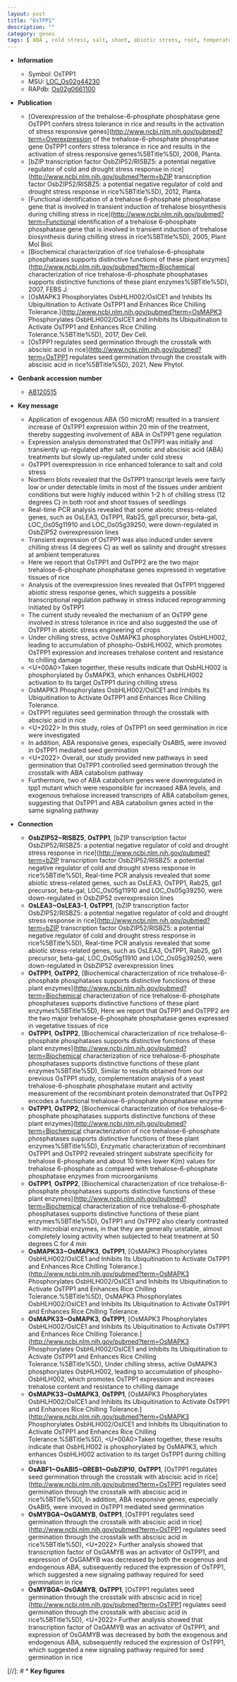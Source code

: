 ```yaml
---
layout: post
title: "OsTPP1"
description: ""
category: genes
tags: [ ABA , cold stress, salt, shoot, abiotic stress, root, temperature, vegetative, chilling, salinity, seedling, drought, resistance, stress, seed, seed germination, abscisic acid, ABA, ABA catabolism]
---
```


* **Information**  
    + Symbol: OsTPP1  
    + MSU: [LOC_Os02g44230](http://rice.plantbiology.msu.edu/cgi-bin/ORF_infopage.cgi?orf=LOC_Os02g44230)  
    + RAPdb: [Os02g0661100](http://rapdb.dna.affrc.go.jp/viewer/gbrowse_details/irgsp1?name=Os02g0661100)  

* **Publication**  
    + [Overexpression of the trehalose-6-phosphate phosphatase gene OsTPP1 confers stress tolerance in rice and results in the activation of stress responsive genes](http://www.ncbi.nlm.nih.gov/pubmed?term=Overexpression of the trehalose-6-phosphate phosphatase gene OsTPP1 confers stress tolerance in rice and results in the activation of stress responsive genes%5BTitle%5D), 2008, Planta.
    + [bZIP transcription factor OsbZIP52/RISBZ5: a potential negative regulator of cold and drought stress response in rice](http://www.ncbi.nlm.nih.gov/pubmed?term=bZIP transcription factor OsbZIP52/RISBZ5: a potential negative regulator of cold and drought stress response in rice%5BTitle%5D), 2012, Planta.
    + [Functional identification of a trehalose 6-phosphate phosphatase gene that is involved in transient induction of trehalose biosynthesis during chilling stress in rice](http://www.ncbi.nlm.nih.gov/pubmed?term=Functional identification of a trehalose 6-phosphate phosphatase gene that is involved in transient induction of trehalose biosynthesis during chilling stress in rice%5BTitle%5D), 2005, Plant Mol Biol.
    + [Biochemical characterization of rice trehalose-6-phosphate phosphatases supports distinctive functions of these plant enzymes](http://www.ncbi.nlm.nih.gov/pubmed?term=Biochemical characterization of rice trehalose-6-phosphate phosphatases supports distinctive functions of these plant enzymes%5BTitle%5D), 2007, FEBS J.
    + [OsMAPK3 Phosphorylates OsbHLH002/OsICE1 and Inhibits Its Ubiquitination to Activate OsTPP1 and Enhances Rice Chilling Tolerance.](http://www.ncbi.nlm.nih.gov/pubmed?term=OsMAPK3 Phosphorylates OsbHLH002/OsICE1 and Inhibits Its Ubiquitination to Activate OsTPP1 and Enhances Rice Chilling Tolerance.%5BTitle%5D), 2017, Dev Cell.
    + [OsTPP1 regulates seed germination through the crosstalk with abscisic acid in rice](http://www.ncbi.nlm.nih.gov/pubmed?term=OsTPP1 regulates seed germination through the crosstalk with abscisic acid in rice%5BTitle%5D), 2021, New Phytol.

* **Genbank accession number**  
    + [AB120515](http://www.ncbi.nlm.nih.gov/nuccore/AB120515)

* **Key message**  
    + Application of exogenous ABA (50 microM) resulted in a transient increase of OsTPP1 expression within 20 min of the treatment, thereby suggesting involvement of ABA in OsTPP1 gene regulation
    + Expression analysis demonstrated that OsTPP1 was initially and transiently up-regulated after salt, osmotic and abscisic acid (ABA) treatments but slowly up-regulated under cold stress
    + OsTPP1 overexpression in rice enhanced tolerance to salt and cold stress
    + Northern blots revealed that the OsTPP1 transcript levels were fairly low or under detectable limits in most of the tissues under ambient conditions but were highly induced within 1-2 h of chilling stress (12 degrees C) in both root and shoot tissues of seedlings
    + Real-time PCR analysis revealed that some abiotic stress-related genes, such as OsLEA3, OsTPP1, Rab25, gp1 precursor, beta-gal, LOC_Os05g11910 and LOC_Os05g39250, were down-regulated in OsbZIP52 overexpression lines
    + Transient expression of OsTPP1 was also induced under severe chilling stress (4 degrees C) as well as salinity and drought stresses at ambient temperatures
    + Here we report that OsTPP1 and OsTPP2 are the two major trehalose-6-phosphate phosphatase genes expressed in vegetative tissues of rice
    + Analysis of the overexpression lines revealed that OsTPP1 triggered abiotic stress response genes, which suggests a possible transcriptional regulation pathway in stress induced reprogramming initiated by OsTPP1
    + The current study revealed the mechanism of an OsTPP gene involved in stress tolerance in rice and also suggested the use of OsTPP1 in abiotic stress engineering of crops
    + Under chilling stress, active OsMAPK3 phosphorylates OsbHLH002, leading to accumulation of phospho-OsbHLH002, which promotes OsTPP1 expression and increases trehalose content and resistance to chilling damage
    + <U+00A0>Taken together, these results indicate that OsbHLH002 is phosphorylated by OsMAPK3, which enhances OsbHLH002 activation to its target OsTPP1 during chilling stress
    + OsMAPK3 Phosphorylates OsbHLH002/OsICE1 and Inhibits Its Ubiquitination to Activate OsTPP1 and Enhances Rice Chilling Tolerance.
    + OsTPP1 regulates seed germination through the crosstalk with abscisic acid in rice
    + <U+2022> In this study, roles of OsTPP1 on seed germination in rice were investigated
    + In addition, ABA responsive genes, especially OsABI5, were invoved in OsTPP1 mediated seed germination
    + <U+2022> Overall, our study provided new pathways in seed germination that OsTPP1 controlled seed germination through the crosstalk with ABA catabolism pathway
    + Furthermore, two of ABA catabolism genes were downregulated in tpp1 mutant which were responsible for increased ABA levels, and exogenous trehalose increased transcripts of ABA catabolism genes, suggesting that OsTPP1 and ABA catabolism genes acted in the same signaling pathway

* **Connection**  
    + __OsbZIP52~RISBZ5__, __OsTPP1__, [bZIP transcription factor OsbZIP52/RISBZ5: a potential negative regulator of cold and drought stress response in rice](http://www.ncbi.nlm.nih.gov/pubmed?term=bZIP transcription factor OsbZIP52/RISBZ5: a potential negative regulator of cold and drought stress response in rice%5BTitle%5D), Real-time PCR analysis revealed that some abiotic stress-related genes, such as OsLEA3, OsTPP1, Rab25, gp1 precursor, beta-gal, LOC_Os05g11910 and LOC_Os05g39250, were down-regulated in OsbZIP52 overexpression lines
    + __OsLEA3~OsLEA3-1__, __OsTPP1__, [bZIP transcription factor OsbZIP52/RISBZ5: a potential negative regulator of cold and drought stress response in rice](http://www.ncbi.nlm.nih.gov/pubmed?term=bZIP transcription factor OsbZIP52/RISBZ5: a potential negative regulator of cold and drought stress response in rice%5BTitle%5D), Real-time PCR analysis revealed that some abiotic stress-related genes, such as OsLEA3, OsTPP1, Rab25, gp1 precursor, beta-gal, LOC_Os05g11910 and LOC_Os05g39250, were down-regulated in OsbZIP52 overexpression lines
    + __OsTPP1__, __OsTPP2__, [Biochemical characterization of rice trehalose-6-phosphate phosphatases supports distinctive functions of these plant enzymes](http://www.ncbi.nlm.nih.gov/pubmed?term=Biochemical characterization of rice trehalose-6-phosphate phosphatases supports distinctive functions of these plant enzymes%5BTitle%5D), Here we report that OsTPP1 and OsTPP2 are the two major trehalose-6-phosphate phosphatase genes expressed in vegetative tissues of rice
    + __OsTPP1__, __OsTPP2__, [Biochemical characterization of rice trehalose-6-phosphate phosphatases supports distinctive functions of these plant enzymes](http://www.ncbi.nlm.nih.gov/pubmed?term=Biochemical characterization of rice trehalose-6-phosphate phosphatases supports distinctive functions of these plant enzymes%5BTitle%5D), Similar to results obtained from our previous OsTPP1 study, complementation analysis of a yeast trehalose-6-phosphate phosphatase mutant and activity measurement of the recombinant protein demonstrated that OsTPP2 encodes a functional trehalose-6-phosphate phosphatase enzyme
    + __OsTPP1__, __OsTPP2__, [Biochemical characterization of rice trehalose-6-phosphate phosphatases supports distinctive functions of these plant enzymes](http://www.ncbi.nlm.nih.gov/pubmed?term=Biochemical characterization of rice trehalose-6-phosphate phosphatases supports distinctive functions of these plant enzymes%5BTitle%5D), Enzymatic characterization of recombinant OsTPP1 and OsTPP2 revealed stringent substrate specificity for trehalose 6-phosphate and about 10 times lower K(m) values for trehalose 6-phosphate as compared with trehalose-6-phosphate phosphatase enzymes from microorganisms
    + __OsTPP1__, __OsTPP2__, [Biochemical characterization of rice trehalose-6-phosphate phosphatases supports distinctive functions of these plant enzymes](http://www.ncbi.nlm.nih.gov/pubmed?term=Biochemical characterization of rice trehalose-6-phosphate phosphatases supports distinctive functions of these plant enzymes%5BTitle%5D), OsTPP1 and OsTPP2 also clearly contrasted with microbial enzymes, in that they are generally unstable, almost completely losing activity when subjected to heat treatment at 50 degrees C for 4 min
    + __OsMAPK33~OsMAPK3__, __OsTPP1__, [OsMAPK3 Phosphorylates OsbHLH002/OsICE1 and Inhibits Its Ubiquitination to Activate OsTPP1 and Enhances Rice Chilling Tolerance.](http://www.ncbi.nlm.nih.gov/pubmed?term=OsMAPK3 Phosphorylates OsbHLH002/OsICE1 and Inhibits Its Ubiquitination to Activate OsTPP1 and Enhances Rice Chilling Tolerance.%5BTitle%5D), OsMAPK3 Phosphorylates OsbHLH002/OsICE1 and Inhibits Its Ubiquitination to Activate OsTPP1 and Enhances Rice Chilling Tolerance.
    + __OsMAPK33~OsMAPK3__, __OsTPP1__, [OsMAPK3 Phosphorylates OsbHLH002/OsICE1 and Inhibits Its Ubiquitination to Activate OsTPP1 and Enhances Rice Chilling Tolerance.](http://www.ncbi.nlm.nih.gov/pubmed?term=OsMAPK3 Phosphorylates OsbHLH002/OsICE1 and Inhibits Its Ubiquitination to Activate OsTPP1 and Enhances Rice Chilling Tolerance.%5BTitle%5D),  Under chilling stress, active OsMAPK3 phosphorylates OsbHLH002, leading to accumulation of phospho-OsbHLH002, which promotes OsTPP1 expression and increases trehalose content and resistance to chilling damage
    + __OsMAPK33~OsMAPK3__, __OsTPP1__, [OsMAPK3 Phosphorylates OsbHLH002/OsICE1 and Inhibits Its Ubiquitination to Activate OsTPP1 and Enhances Rice Chilling Tolerance.](http://www.ncbi.nlm.nih.gov/pubmed?term=OsMAPK3 Phosphorylates OsbHLH002/OsICE1 and Inhibits Its Ubiquitination to Activate OsTPP1 and Enhances Rice Chilling Tolerance.%5BTitle%5D), <U+00A0>Taken together, these results indicate that OsbHLH002 is phosphorylated by OsMAPK3, which enhances OsbHLH002 activation to its target OsTPP1 during chilling stress
    + __OsABF1~OsABI5~OREB1~OsbZIP10__, __OsTPP1__, [OsTPP1 regulates seed germination through the crosstalk with abscisic acid in rice](http://www.ncbi.nlm.nih.gov/pubmed?term=OsTPP1 regulates seed germination through the crosstalk with abscisic acid in rice%5BTitle%5D),  In addition, ABA responsive genes, especially OsABI5, were invoved in OsTPP1 mediated seed germination
    + __OsMYBGA~OsGAMYB__, __OsTPP1__, [OsTPP1 regulates seed germination through the crosstalk with abscisic acid in rice](http://www.ncbi.nlm.nih.gov/pubmed?term=OsTPP1 regulates seed germination through the crosstalk with abscisic acid in rice%5BTitle%5D),  <U+2022> Further analysis showed that transcription factor of OsGAMYB was an activator of OsTPP1, and expression of OsGAMYB was decreased by both the exogenous and endogenous ABA, subsequently reduced the expression of OsTPP1, which suggested a new signaling pathway required for seed germination in rice
    + __OsMYBGA~OsGAMYB__, __OsTPP1__, [OsTPP1 regulates seed germination through the crosstalk with abscisic acid in rice](http://www.ncbi.nlm.nih.gov/pubmed?term=OsTPP1 regulates seed germination through the crosstalk with abscisic acid in rice%5BTitle%5D),  <U+2022> Further analysis showed that transcription factor of OsGAMYB was an activator of OsTPP1, and expression of OsGAMYB was decreased by both the exogenous and endogenous ABA, subsequently reduced the expression of OsTPP1, which suggested a new signaling pathway required for seed germination in rice

[//]: # * **Key figures**  


